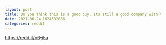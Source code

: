 ```yaml
--- 
layout: post 
title: Do you think this is a good buy, Its still a good company with very smart people but the CEO was involved in corruption a few years ago. Steinhoff International Holdings N.V. (SNH.JO) listed on the JSE in South Africa . 
date: 2021-06-24 1624532086 
categories: reddit 
--- 
```

https://redd.it/o6yi5a